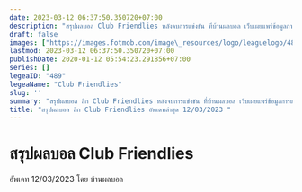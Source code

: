 ```yaml
---
date: 2023-03-12 06:37:50.350720+07:00
description: "สรุปผลบอล Club Friendlies หลังจบการแข่งขัน ที่บ้านผลบอล เว็บเผยแพร่ข้อมูลการแข่งขันฟุตบอลที่เชื่อถือได้ และ อัพเดทไวที่สุด"
draft: false
images: ["https://images.fotmob.com/image\_resources/logo/leaguelogo/489.png"]
lastmod: 2023-03-12 06:37:50.350720+07:00
publishDate: 2020-01-12 05:54:23.291856+07:00
series: []
legeaID: "489"
legeaName: "Club Friendlies"
slug: ''
summary: "สรุปผลบอล ลีก Club Friendlies หลังจบการแข่งขัน ที่บ้านผลบอล เว็บเผยแพร่ข้อมูลการแข่งขันฟุตบอลที่เชื่อถือได้ และ อัพเดทไวที่สุด"
title: "สรุปผลบอล ลีก Club Friendlies อัพเดทล่าสุด 12/03/2023 "
---
```


# สรุปผลบอล Club Friendlies
อัพเดท 12/03/2023 โดย บ้านผลบอล

